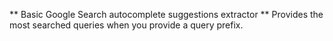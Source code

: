 ** Basic Google Search autocomplete suggestions extractor **
Provides the most searched queries when you provide a query prefix. 
